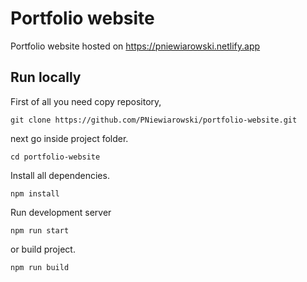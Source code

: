 # Portfolio website
Portfolio website hosted on https://pniewiarowski.netlify.app

## Run locally
First of all you need copy repository,
```shell
git clone https://github.com/PNiewiarowski/portfolio-website.git
```

next go inside project folder.
```shell
cd portfolio-website
```

Install all dependencies.
```shell
npm install
```

Run development server
```shell
npm run start
```

or build project.
```shell
npm run build
```
